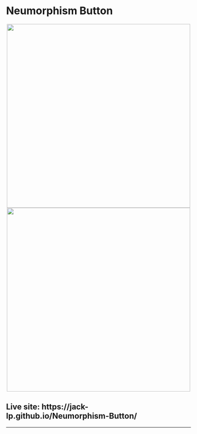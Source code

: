 # Neumorphism Button

<p align="center">
 <img src="https://i.imgur.com/qLN4zmD.png" width="500" />
 <img src="https://i.imgur.com/D8pljRd.png" width="500" />
</p>

<h2>Live site: https://jack-lp.github.io/Neumorphism-Button/</h2>

---
